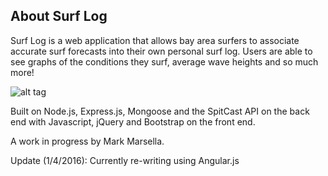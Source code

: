 About Surf Log
--------------

Surf Log is a web application that allows bay area surfers to associate accurate surf forecasts into their own personal surf log.  Users are able to see graphs of the conditions they surf, average wave heights and so much more!  

![alt tag](https://cloud.githubusercontent.com/assets/12140339/12106156/3935343e-b311-11e5-924f-f7eaf728f625.png)

Built on Node.js, Express.js, Mongoose and the SpitCast API on the back end with Javascript, jQuery and Bootstrap on the front end.

A work in progress by Mark Marsella.

Update (1/4/2016):  Currently re-writing using Angular.js

